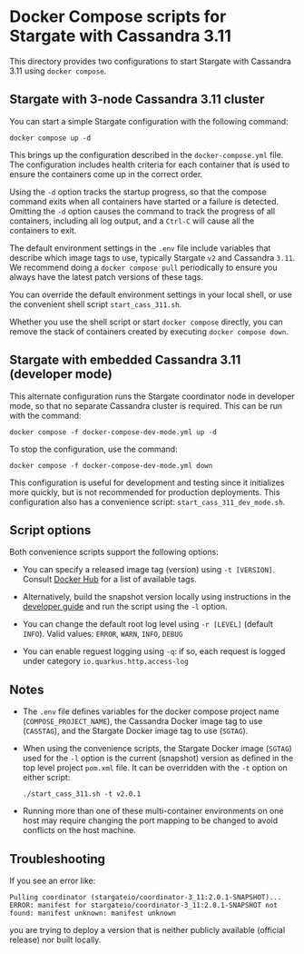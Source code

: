# Docker Compose scripts for Stargate with Cassandra 3.11 

This directory provides two configurations to start Stargate with Cassandra 3.11 using `docker compose`.

## Stargate with 3-node Cassandra 3.11 cluster

You can start a simple Stargate configuration with the following command:

```
docker compose up -d
``` 

This brings up the configuration described in the `docker-compose.yml` file. The configuration includes health criteria for each container that is used to ensure the containers come up in the correct order. 

Using the `-d` option tracks the startup progress, so that the compose command exits when all containers have started or a failure is detected. Omitting the `-d` option causes the command to track the progress of all containers, including all log output, and a `Ctrl-C` will cause all the containers to exit.

The default environment settings in the `.env` file include variables that describe which image tags to use, typically Stargate `v2` and Cassandra `3.11`. We recommend doing a `docker compose pull` periodically to ensure you always have the latest patch versions of these tags.

You can override the default environment settings in your local shell, or use the convenient shell script `start_cass_311.sh`.

Whether you use the shell script or start `docker compose` directly, you can remove the stack of containers created by executing `docker compose down`.

## Stargate with embedded Cassandra 3.11 (developer mode)

This alternate configuration runs the Stargate coordinator node in developer mode, so that no separate Cassandra cluster is required.  This can be run with the command:

```
docker compose -f docker-compose-dev-mode.yml up -d
``` 

To stop the configuration, use the command:

```
docker compose -f docker-compose-dev-mode.yml down
``` 

This configuration is useful for development and testing since it initializes more quickly, but is not recommended for production deployments. This configuration also has a convenience script: `start_cass_311_dev_mode.sh`.

## Script options

Both convenience scripts support the following options: 

* You can specify a released image tag (version) using `-t [VERSION]`. Consult [Docker Hub](https://hub.docker.com/r/stargateio/coordinator-3_11/tags) for a list of available tags.

* Alternatively, build the snapshot version locally using instructions in the [developer guide](../../DEV_GUIDE.md) and run the script using the `-l` option.

* You can change the default root log level using `-r [LEVEL]` (default `INFO`). Valid values: `ERROR`, `WARN`, `INFO`, `DEBUG`

* You can enable reguest logging using `-q`: if so, each request is logged under category `io.quarkus.http.access-log`

## Notes

* The `.env` file defines variables for the docker compose project name (`COMPOSE_PROJECT_NAME`), the Cassandra Docker image tag to use (`CASSTAG`), and the Stargate Docker image tag to use (`SGTAG`).

* When using the convenience scripts, the Stargate Docker image (`SGTAG`) used for the `-l` option is the current (snapshot) version as defined in the top level project `pom.xml` file. It can be overridden with the `-t` option on either script:

  `./start_cass_311.sh -t v2.0.1`

* Running more than one of these multi-container environments on one host may require changing the port mapping to be changed to avoid conflicts on the host machine.

## Troubleshooting

If you see an error like:
```
Pulling coordinator (stargateio/coordinator-3_11:2.0.1-SNAPSHOT)...
ERROR: manifest for stargateio/coordinator-3_11:2.0.1-SNAPSHOT not found: manifest unknown: manifest unknown
```

you are trying to deploy a version that is neither publicly available (official release) nor built locally.

